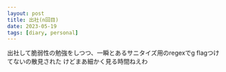 ```yaml
---
layout: post
title: 出社(n回目)
date: 2023-05-19
tags: [diary, personal]
---
```

出社して脆弱性の勉強をしつつ、一瞬とあるサニタイズ用のregexでg flagつけてないの散見された
けどまあ細かく見る時間ねえわ
